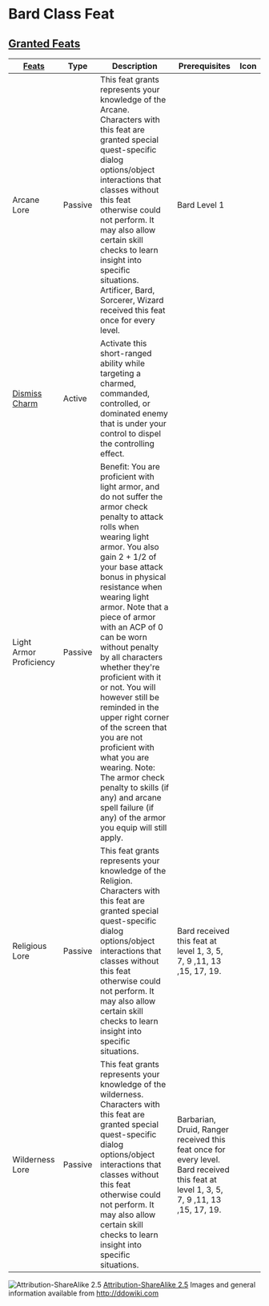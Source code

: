 # Bard Class Feat

## [Granted Feats](- "granted")

|[ ][existingFeat] [Feats][result]  | Type | Description | Prerequisites | Icon |
|----|---|---|---|----|
|Arcane Lore| Passive| This feat grants represents your knowledge of the Arcane. Characters with this feat are granted special quest-specific dialog options/object interactions that classes without this feat otherwise could not perform. It may also allow certain skill checks to learn insight into specific situations. Artificer, Bard, Sorcerer, Wizard received this feat once for every level.| Bard Level 1|
|[Dismiss Charm](http://ddowiki.com/page/Dismiss_Charm) | Active |  Activate this short-ranged ability while targeting a charmed, commanded, controlled, or dominated enemy that is under your control to dispel the controlling effect. |
|Light Armor Proficiency| Passive | Benefit: You are proficient with light armor, and do not suffer the armor check penalty to attack rolls when wearing light armor. You also gain 2 + 1/2 of your base attack bonus in physical resistance when wearing light armor. Note that a piece of armor with an ACP of 0 can be worn without penalty by all characters whether they're proficient with it or not. You will however still be reminded in the upper right corner of the screen that you are not proficient with what you are wearing. Note: The armor check penalty to skills (if any) and arcane spell failure (if any) of the armor you equip will still apply. |
|Religious Lore | Passive | This feat grants represents your knowledge of the Religion. Characters with this feat are granted special quest-specific dialog options/object interactions that classes without this feat otherwise could not perform. It may also allow certain skill checks to learn insight into specific situations.| Bard received this feat at level 1, 3, 5, 7, 9 ,11, 13 ,15, 17, 19. |
|Wilderness Lore| Passive|This feat grants represents your knowledge of the wilderness. Characters with this feat are granted special quest-specific dialog options/object interactions that classes without this feat otherwise could not perform. It may also allow certain skill checks to learn insight into specific situations. | Barbarian, Druid, Ranger received this feat once for every level. Bard received this feat at level 1, 3, 5, 7, 9 ,11, 13 ,15, 17, 19.

[existingFeat]: - "c:verify-rows=#feat:grantedFeats()"
[_matchStrategy_]: - "c:matchStrategy=KeyMatch"
[result]: - "?=#feat"
[elf_feat]: http://www.ddowiki.com/edit/Elf_(feat)?redlink=1 "Elf (feat) (page does not exist)"
[elf_race]: http://www.ddowiki.com/page/Elf "Elf"
[sunelf_race]: http://www.ddowiki.com/page/Sun_Elf_(Morninglord) "Sun Elf (Morninglord)"
![Attribution-ShareAlike 2.5](/images/somerights20.png)
[Attribution-ShareAlike 2.5](https://creativecommons.org/licenses/by-sa/2.5/) Images and general information available from http://ddowiki.com

